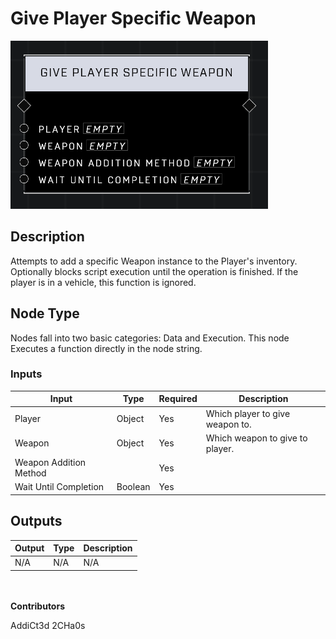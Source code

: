 # Give Player Specific Weapon
![](../../../.gitbook/assets/give-player-specific-weapon.png)
## Description
Attempts to add a specific Weapon instance to the Player's inventory. Optionally blocks script execution until the operation is finished. If the player is in a vehicle, this function is ignored.

## Node Type
Nodes fall into two basic categories: Data and Execution. This node Executes a function directly in the node string.

### Inputs
| Input | Type | Required | Description |
|------------------|------------------|----------|--------------------------------------------------------------|
| Player | Object | Yes | Which player to give weapon to. |
| Weapon | Object | Yes | Which weapon to give to player. |
| Weapon Addition Method | | Yes | |
| Wait Until Completion | Boolean | Yes | |

## Outputs
| Output | Type | Description |
|------------------|------------------|--------------------------------------------------------------|
| N/A | N/A | N/A |


\
\
**Contributors**

AddiCt3d 2CHa0s
